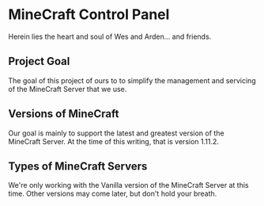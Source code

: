 # MineCraft Control Panel

Herein lies the heart and soul of Wes and Arden... and friends.

## Project Goal

The goal of this project of ours to to simplify the management and servicing of the MineCraft Server that we use.

## Versions of MineCraft

Our goal is mainly to support the latest and greatest version of the MineCraft Server. At the time of this writing, that is version 1.11.2.

## Types of MineCraft Servers

We're only working with the Vanilla version of the MineCraft Server at this time. Other versions may come later, but don't hold your breath.
